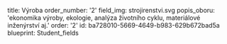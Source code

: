 title: Výroba
order_number: '2'
field_img: strojirenstvi.svg
popis_oboru: 'ekonomika výroby, ekologie, analýza životního cyklu, materiálové inženýrství aj.'
order: '2'
id: ba728010-5669-4649-b983-629b672bad5a
blueprint: Student_fields
